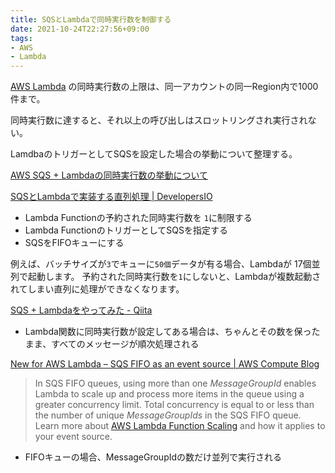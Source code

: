 ```yaml
---
title: SQSとLambdaで同時実行数を制御する
date: 2021-10-24T22:27:56+09:00
tags:
- AWS
- Lambda
---
```


[AWS Lambda](note/AWS%20Lambda.md) の同時実行数の上限は、同一アカウントの同一Region内で1000件まで。

同時実行数に達すると、それ以上の呼び出しはスロットリングされ実行されない。

LamdbaのトリガーとしてSQSを設定した場合の挙動について整理する。

[AWS SQS + Lambdaの同時実行数の挙動について](https://blog.nijohando.jp/post/2020/sqs-lambda-throttling-error/)

[SQSとLambdaで実装する直列処理 | DevelopersIO](https://dev.classmethod.jp/articles/lambda-serial-processing-by-sqs/)

* Lambda Functionの予約された同時実行数を `1`に制限する
* Lambda FunctionのトリガーとしてSQSを指定する
* SQSをFIFOキューにする

例えば、バッチサイズが`3`でキューに`50個`データが有る場合、Lambdaが 17個並列で起動します。
予約された同時実行数を`1`にしないと、Lambdaが複数起動されてしまい直列に処理ができなくなります。

[SQS + Lambdaをやってみた - Qiita](https://qiita.com/aosho235/items/7df0b2316bb45f3297ce)

* Lambda関数に同時実行数が設定してある場合は、ちゃんとその数を保ったまま、すべてのメッセージが順次処理される

[New for AWS Lambda – SQS FIFO as an event source | AWS Compute Blog](https://aws.amazon.com/jp/blogs/compute/new-for-aws-lambda-sqs-fifo-as-an-event-source/)

 > 
 > In SQS FIFO queues, using more than one *MessageGroupId* enables Lambda to scale up and process more items in the queue using a greater concurrency limit.
 > Total concurrency is equal to or less than the number of unique *MessageGroupIds* in the SQS FIFO queue.
 > Learn more about [AWS Lambda Function Scaling](https://docs.aws.amazon.com/lambda/latest/dg/scaling.html) and how it applies to your event source.

* FIFOキューの場合、MessageGroupIdの数だけ並列で実行される
